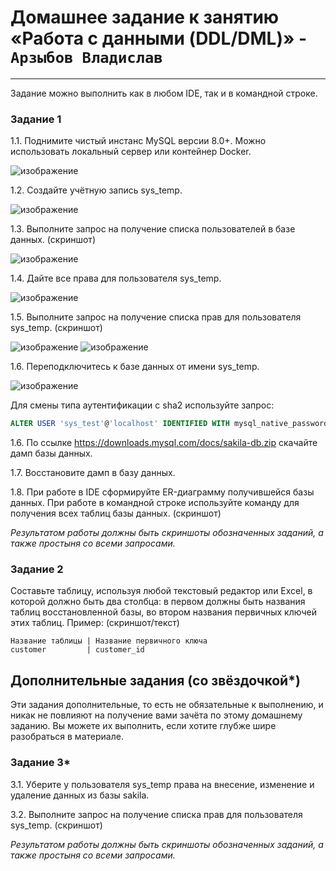 # Домашнее задание к занятию «Работа с данными (DDL/DML)» - `Арзыбов Владислав`


---

Задание можно выполнить как в любом IDE, так и в командной строке.

### Задание 1
1.1. Поднимите чистый инстанс MySQL версии 8.0+. Можно использовать локальный сервер или контейнер Docker.

![изображение](https://github.com/user-attachments/assets/1ce73b67-06d8-46f2-9ff5-21a8fc464b10)

1.2. Создайте учётную запись sys_temp. 

![изображение](https://github.com/user-attachments/assets/66381257-1cce-4866-85db-97561e2826ec)

1.3. Выполните запрос на получение списка пользователей в базе данных. (скриншот)

![изображение](https://github.com/user-attachments/assets/d83a0799-662c-4ef1-ac61-f5c3f35549b5)

1.4. Дайте все права для пользователя sys_temp. 

![изображение](https://github.com/user-attachments/assets/3c399272-228a-44a7-a1c4-36b6234d985c)

1.5. Выполните запрос на получение списка прав для пользователя sys_temp. (скриншот)

![изображение](https://github.com/user-attachments/assets/b92e8e51-788a-4185-a192-13979fb5e002)
![изображение](https://github.com/user-attachments/assets/09bb91e8-22ae-404e-8fbc-66f108c6717d)

1.6. Переподключитесь к базе данных от имени sys_temp.

![изображение](https://github.com/user-attachments/assets/2839463e-1e5d-451a-b965-20aa070e44e1)

Для смены типа аутентификации с sha2 используйте запрос: 
```sql
ALTER USER 'sys_test'@'localhost' IDENTIFIED WITH mysql_native_password BY 'password';
```
1.6. По ссылке https://downloads.mysql.com/docs/sakila-db.zip скачайте дамп базы данных.

1.7. Восстановите дамп в базу данных.

1.8. При работе в IDE сформируйте ER-диаграмму получившейся базы данных. При работе в командной строке используйте команду для получения всех таблиц базы данных. (скриншот)

*Результатом работы должны быть скриншоты обозначенных заданий, а также простыня со всеми запросами.*


### Задание 2
Составьте таблицу, используя любой текстовый редактор или Excel, в которой должно быть два столбца: в первом должны быть названия таблиц восстановленной базы, во втором названия первичных ключей этих таблиц. Пример: (скриншот/текст)
```
Название таблицы | Название первичного ключа
customer         | customer_id
```


## Дополнительные задания (со звёздочкой*)
Эти задания дополнительные, то есть не обязательные к выполнению, и никак не повлияют на получение вами зачёта по этому домашнему заданию. Вы можете их выполнить, если хотите глубже шире разобраться в материале.

### Задание 3*
3.1. Уберите у пользователя sys_temp права на внесение, изменение и удаление данных из базы sakila.

3.2. Выполните запрос на получение списка прав для пользователя sys_temp. (скриншот)

*Результатом работы должны быть скриншоты обозначенных заданий, а также простыня со всеми запросами.*
